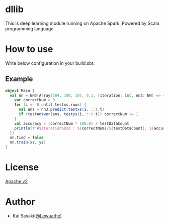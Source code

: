 dllib 
================

This is deep learning module running on Apache Spark. Powered by Scala programming language.

# How to use

Write below configuration in your build.sbt.

## Example

```scala
object Main {
  val nn = NN3(Array(784, 100, 10), 0.1, (iteration: Int, nn3: NN) => {
    var correctNum = 0
    for (i <- 0 until testxs.rows) {
      val ans = nn3.predict(testxs(i, ::).t)
      if (testAnswer(ans, testys(i, ::).t)) correctNum += 1
    }
    val accuracy = (correctNum * 100.0) / testDataCount
    println(f"#$iteration%02d : ${correctNum}/${testDataCount}, ${accuracy}")
  })
  nn.tied = false
  nn.train(xs, ys)
}
```


# License

[Apache v2](http://www.apache.org/licenses/LICENSE-2.0)

# Author

* Kai Sasaki([@Lewuathe](https://github.com/Lewuathe))
